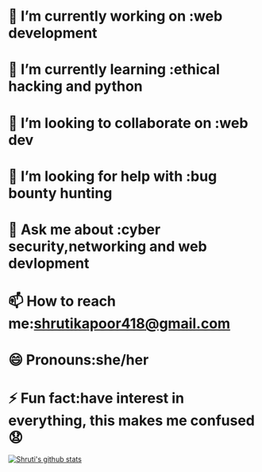 # 🔭 I’m currently working on :web development
# 🌱 I’m currently learning :ethical hacking and python
# 👯 I’m looking to collaborate on :web dev
# 🤔 I’m looking for help with :bug bounty hunting
# 💬 Ask me about :cyber security,networking and web devlopment
# 📫 How to reach me:shrutikapoor418@gmail.com
# 😄 Pronouns:she/her
# ⚡ Fun fact:have interest in everything, this makes me confused 😧
[![Shruti's github stats](https://github-readme-stats.vercel.app/api?username=shrutikapoor418&count_public=true&show_icons=true&theme=radical&hide_rank=false)](https://github.com/shrutikapoor418/github-readme-stats)

